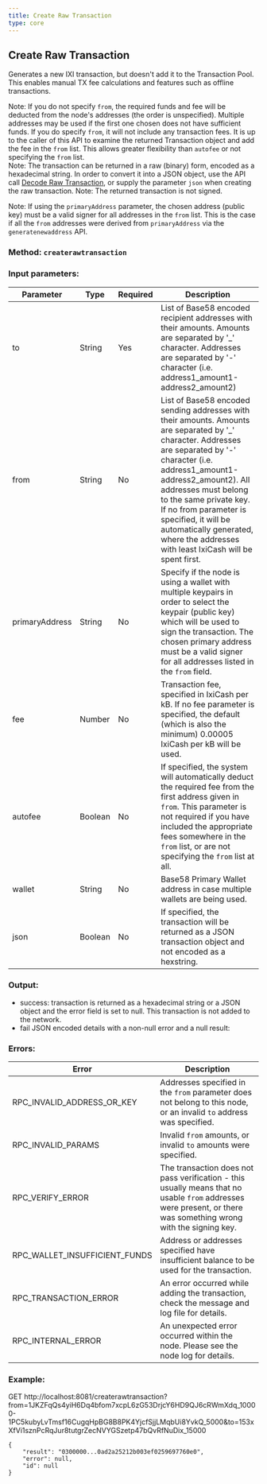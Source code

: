 ```yaml
---
title: Create Raw Transaction
type: core
---
```

## Create Raw Transaction
Generates a new IXI transaction, but doesn't add it to the Transaction Pool. This enables manual TX fee calculations and features such as offline transactions.

Note: If you do not specify `from`, the required funds and fee will be deducted from the node's addresses (the order is unspecified). Multiple addresses may be used if the first one chosen does not have sufficient funds.
If you do specify `from`, it will not include any transaction fees. It is up to the caller of this API to examine the returned Transaction object and add the fee in the `from` list. This allows greater flexibility than `autofee` or not specifying the `from` list.  
Note: The transaction can be returned in a raw (binary) form, encoded as a hexadecimal string. In order to convert it into a JSON object, use the API call [Decode Raw Transaction](https://projectixian.github.io/api_docs/core_decode_raw_transaction.html), or supply the parameter `json` when creating the raw transaction.
Note: The returned transaction is not signed.

Note: If using the `primaryAddress` parameter, the chosen address (public key) must be a valid signer for all addresses in the `from` list. This is the case if all the `from` addresses were derived from `primaryAddress` via the `generatenewaddress` API.
 
### Method: `createrawtransaction`
### Input parameters:

| Parameter | Type | Required | Description |
| --- | --- | --- | --- |
| to | String | Yes | List of Base58 encoded recipient addresses with their amounts. Amounts are separated by '_' character. Addresses are separated by '-' character (i.e. address1_amount1-address2_amount2) |
| from | String | No | List of Base58 encoded sending addresses with their amounts. Amounts are separated by '_' character. Addresses are separated by '-' character (i.e. address1_amount1-address2_amount2). All addresses must belong to the same private key. If no from parameter is specified, it will be automatically generated, where the addresses with least IxiCash will be spent first. |
| primaryAddress | String | No | Specify if the node is using a wallet with multiple keypairs in order to select the keypair (public key) which will be used to sign the transaction. The chosen primary address must be a valid signer for all addresses listed in the `from` field. |
| fee | Number | No | Transaction fee, specified in IxiCash per kB. If no fee parameter is specified, the default (which is also the minimum) 0.00005 IxiCash per kB will be used. |
| autofee | Boolean | No | If specified, the system will automatically deduct the required fee from the first address given in `from`. This parameter is not required if you have included the appropriate fees somewhere in the `from` list, or are not specifying the `from` list at all. |
| wallet | String | No | Base58 Primary Wallet address in case multiple wallets are being used. |
| json | Boolean | No | If specified, the transaction will be returned as a JSON transaction object and not encoded as a hexstring. |

### Output:
- success: transaction is returned as a hexadecimal string or a JSON object and the error field is set to null. This transaction is not added to the network.
- fail JSON encoded details with a non-null error and a null result:

### Errors:

| Error | Description |
| --- | --- |
| RPC_INVALID_ADDRESS_OR_KEY | Addresses specified in the `from` parameter does not belong to this node, or an invalid `to` address was specified. | 
| RPC_INVALID_PARAMS | Invalid `from` amounts, or invalid `to` amounts were specified. |
| RPC_VERIFY_ERROR | The transaction does not pass verification - this usually means that no usable `from` addresses were present, or there was something wrong with the signing key. |
| RPC_WALLET_INSUFFICIENT_FUNDS | Address or addresses specified have insufficient balance to be used for the transaction. |
| RPC_TRANSACTION_ERROR | An error occurred while adding the transaction, check the message and log file for details. |
| RPC_INTERNAL_ERROR | An unexpected error occurred within the node. Please see the node log for details. |

### Example:
GET http://localhost:8081/createrawtransaction?from=1JKZFqQs4yiH6Dq4bfom7xcpL6zG53DrjcY6HD9QJ6cRWmXdq_10000-1PC5kubyLvTmsf16CugqHpBG8B8PK4YjcfSjjLMqbUi8YvkQ_5000&to=153xXfVi1sznPcRqJur8tutgrZecNVYGSzetp47bQvRfNuDix_15000

```
{
	"result": "0300000...0ad2a25212b003ef0259697760e0",
	"error": null,
	"id": null
}
```